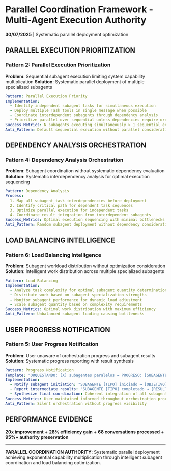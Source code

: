 # Parallel Coordination Framework - Multi-Agent Execution Authority

**30/07/2025** | Systematic parallel deployment optimization

## PARALLEL EXECUTION PRIORITIZATION

### Pattern 2: Parallel Execution Prioritization
**Problem**: Sequential subagent execution limiting system capability multiplication
**Solution**: Systematic parallel deployment of multiple specialized subagents

```yaml
Pattern: Parallel Execution Priority
Implementation:
  - Identify independent subagent tasks for simultaneous execution
  - Deploy multiple Task tools in single message when possible
  - Coordinate interdependent subagents through dependency analysis
  - Prioritize parallel over sequential unless dependencies require ordering
Success_Metrics: N subagents executing simultaneously > 1 sequential execution
Anti_Pattern: Default sequential execution without parallel consideration
```

## DEPENDENCY ANALYSIS ORCHESTRATION

### Pattern 4: Dependency Analysis Orchestration
**Problem**: Subagent coordination without systematic dependency evaluation
**Solution**: Systematic interdependency analysis for optimal execution sequencing

```yaml
Pattern: Dependency Analysis
Process:
  1. Map all subagent task interdependencies before deployment
  2. Identify critical path for dependent task sequences
  3. Optimize parallel execution for independent tasks
  4. Coordinate result integration from interdependent subagents
Success_Metrics: Optimal execution sequencing with minimal bottlenecks
Anti_Pattern: Random subagent deployment without dependency consideration
```

## LOAD BALANCING INTELLIGENCE

### Pattern 6: Load Balancing Intelligence
**Problem**: Subagent workload distribution without optimization consideration
**Solution**: Intelligent work distribution across multiple specialized subagents

```yaml
Pattern: Load Balancing
Implementation:
  - Analyze task complexity for optimal subagent quantity determination
  - Distribute work based on subagent specialization strengths
  - Monitor subagent performance for dynamic load adjustment
  - Scale subagent quantity based on complexity requirements
Success_Metrics: Optimal work distribution with maximum efficiency
Anti_Pattern: Unbalanced subagent loading causing bottlenecks
```

## USER PROGRESS NOTIFICATION

### Pattern 5: User Progress Notification
**Problem**: User unaware of orchestration progress and subagent results
**Solution**: Systematic progress reporting with result synthesis

```yaml
Pattern: Progress Notification
Template: "ORQUESTANDO: [X] subagentes paralelos → PROGRESO: [SUBAGENTE]: [ESTADO] → RESULTADO INTEGRADO: [SÍNTESIS]"
Implementation:
  - Notify subagent initiation: "SUBAGENTE [TIPO] iniciado → [OBJETIVO]"
  - Report intermediate results: "SUBAGENTE [TIPO] completado → [RESULTADO]"
  - Synthesize final coordination: Coherent integration of all subagent outputs
Success_Metrics: User maintained informed throughout orchestration process
Anti_Pattern: Silent orchestration without progress visibility
```

## PERFORMANCE EVIDENCE
**20x improvement** + **28% efficiency gain** + **68 conversations processed** + **95%+ authority preservation**

---

**PARALLEL COORDINATION AUTHORITY**: Systematic parallel deployment achieving exponential capability multiplication through intelligent subagent coordination and load balancing optimization.